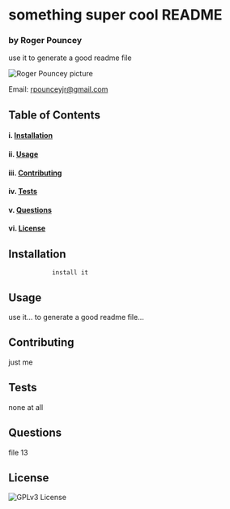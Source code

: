 # something super cool README

### **by Roger Pouncey** 

use it to generate a good readme file

![Roger Pouncey picture](https://avatars2.githubusercontent.com/u/58075467?v=4)

Email: rpounceyjr@gmail.com

## **Table of Contents** 

#### i. [Installation](#installation)

#### ii. [Usage](#usage)

#### iii. [Contributing](#contributing)

#### iv. [Tests](#tests)

#### v. [Questions](#questions)

#### vi. [License](#license)


## **Installation** <a name="introduction"></a>
 
                install it

## **Usage** <a name="usage"></a>

use it... to generate a good readme file...

## **Contributing** <a name="contributing"></a>

just me

## **Tests** <a name="tests"></a>

none at all

## **Questions** <a name="questions"></a>

file 13

## **License** <a name="license"></a>

![GPLv3 License](https://img.shields.io/badge/License-GPL%20v3-yellow.svg)